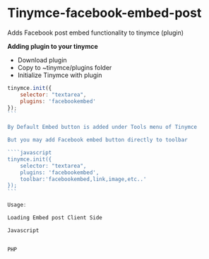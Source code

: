 # Tinymce-facebook-embed-post

Adds Facebook post embed functionality to tinymce (plugin)

**Adding plugin to your tinymce**

 - Download plugin
 - Copy to ~tinymce/plugins folder
 - Initialize Tinymce with plugin

````javascript
tinymce.init({
	selector: "textarea",
	plugins: 'facebookembed'
});
```

By Default Embed button is added under Tools menu of Tinymce

But you may add Facebook embed button directly to toolbar

````javascript
tinymce.init({
	selector: "textarea",
	plugins: 'facebookembed',
	toolbar:'facebookembed,link,image,etc..'
});
```

Usage:

Loading Embed post Client Side

Javascript


PHP
